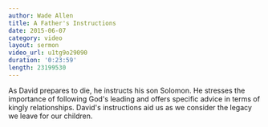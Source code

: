 ```yaml
---
author: Wade Allen
title: A Father's Instructions
date: 2015-06-07
category: video
layout: sermon
video_url: u1tg9o29090
duration: '0:23:59'
length: 23199530
---
```


As David prepares to die, he instructs his son Solomon. He stresses the importance of following God's leading and offers specific advice in terms of kingly relationships. David's instructions aid us as we consider the legacy we leave for our children.
